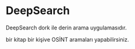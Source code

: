 # DeepSearch
DeepSearch dork ile derin arama uygulamasıdır.

bir kitap bir kişive OSİNT aramaları yapabilirsiniz.
